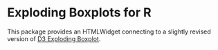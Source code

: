 # Exploding Boxplots for R

This package provides an HTMLWidget connecting to a slightly revised version of [D3 Exploding Boxplot](https://mcaule.github.io/d3_exploding_boxplot/).
